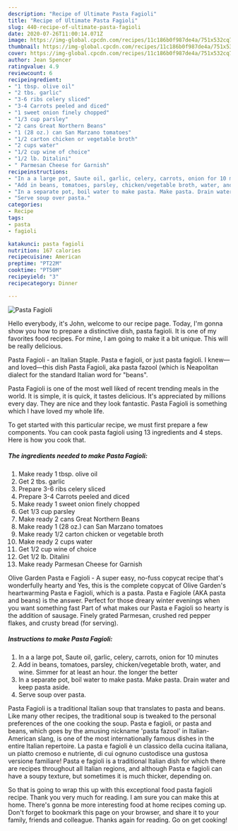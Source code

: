 ```yaml
---
description: "Recipe of Ultimate Pasta Fagioli"
title: "Recipe of Ultimate Pasta Fagioli"
slug: 440-recipe-of-ultimate-pasta-fagioli
date: 2020-07-26T11:00:14.071Z
image: https://img-global.cpcdn.com/recipes/11c186b0f987de4a/751x532cq70/pasta-fagioli-recipe-main-photo.jpg
thumbnail: https://img-global.cpcdn.com/recipes/11c186b0f987de4a/751x532cq70/pasta-fagioli-recipe-main-photo.jpg
cover: https://img-global.cpcdn.com/recipes/11c186b0f987de4a/751x532cq70/pasta-fagioli-recipe-main-photo.jpg
author: Jean Spencer
ratingvalue: 4.9
reviewcount: 6
recipeingredient:
- "1 tbsp. olive oil"
- "2 tbs. garlic"
- "3-6 ribs celery sliced"
- "3-4 Carrots peeled and diced"
- "1 sweet onion finely chopped"
- "1/3 cup parsley"
- "2 cans Great Northern Beans"
- "1 (28 oz.) can San Marzano tomatoes"
- "1/2 carton chicken or vegetable broth"
- "2 cups water"
- "1/2 cup wine of choice"
- "1/2 lb. Ditalini"
- " Parmesan Cheese for Garnish"
recipeinstructions:
- "In a a large pot, Saute oil, garlic, celery, carrots, onion for 10 minutes"
- "Add in beans, tomatoes, parsley, chicken/vegetable broth, water, and wine. Simmer for at least an hour. the longer the better"
- "In a separate pot, boil water to make pasta. Make pasta. Drain water and keep pasta aside."
- "Serve soup over pasta."
categories:
- Recipe
tags:
- pasta
- fagioli

katakunci: pasta fagioli 
nutrition: 167 calories
recipecuisine: American
preptime: "PT22M"
cooktime: "PT50M"
recipeyield: "3"
recipecategory: Dinner

---
```



![Pasta Fagioli](https://img-global.cpcdn.com/recipes/11c186b0f987de4a/751x532cq70/pasta-fagioli-recipe-main-photo.jpg)

Hello everybody, it's John, welcome to our recipe page. Today, I'm gonna show you how to prepare a distinctive dish, pasta fagioli. It is one of my favorites food recipes. For mine, I am going to make it a bit unique. This will be really delicious.

Pasta Fagioli - an Italian Staple. Pasta e fagioli, or just pasta fagioli. I knew—and loved—this dish Pasta Fagioli, aka pasta fazool (which is Neapolitan dialect for the standard Italian word for &#34;beans&#34;.

Pasta Fagioli is one of the most well liked of recent trending meals in the world. It is simple, it is quick, it tastes delicious. It's appreciated by millions every day. They are nice and they look fantastic. Pasta Fagioli is something which I have loved my whole life.


To get started with this particular recipe, we must first prepare a few components. You can cook pasta fagioli using 13 ingredients and 4 steps. Here is how you cook that.

<!--inarticleads1-->

##### The ingredients needed to make Pasta Fagioli:

1. Make ready 1 tbsp. olive oil
1. Get 2 tbs. garlic
1. Prepare 3-6 ribs celery sliced
1. Prepare 3-4 Carrots peeled and diced
1. Make ready 1 sweet onion finely chopped
1. Get 1/3 cup parsley
1. Make ready 2 cans Great Northern Beans
1. Make ready 1 (28 oz.) can San Marzano tomatoes
1. Make ready 1/2 carton chicken or vegetable broth
1. Make ready 2 cups water
1. Get 1/2 cup wine of choice
1. Get 1/2 lb. Ditalini
1. Make ready  Parmesan Cheese for Garnish


Olive Garden Pasta e Fagioli - A super easy, no-fuss copycat recipe that&#39;s wonderfully hearty and Yes, this is the complete copycat of Olive Garden&#39;s heartwarming Pasta e Fagioli, which is a pasta. Pasta e Fagiole (AKA pasta and beans) is the answer. Perfect for those dreary winter evenings when you want something fast Part of what makes our Pasta e Fagioli so hearty is the addition of sausage. Finely grated Parmesan, crushed red pepper flakes, and crusty bread (for serving). 

<!--inarticleads2-->

##### Instructions to make Pasta Fagioli:

1. In a a large pot, Saute oil, garlic, celery, carrots, onion for 10 minutes
1. Add in beans, tomatoes, parsley, chicken/vegetable broth, water, and wine. Simmer for at least an hour. the longer the better
1. In a separate pot, boil water to make pasta. Make pasta. Drain water and keep pasta aside.
1. Serve soup over pasta.


Pasta Fagioli is a traditional Italian soup that translates to pasta and beans. Like many other recipes, the traditional soup is tweaked to the personal preferences of the one cooking the soup. Pasta e fagioli, or pasta and beans, which goes by the amusing nickname &#39;pasta fazool&#39; in Italian-American slang, is one of the most internationally famous dishes in the entire Italian repertoire. La pasta e fagioli è un classico della cucina italiana, un piatto cremoso e nutriente, di cui ognuno custodisce una gustosa versione familiare! Pasta e fagioli is a traditional Italian dish for which there are recipes throughout all Italian regions, and although Pasta e fagioli can have a soupy texture, but sometimes it is much thicker, depending on. 

So that is going to wrap this up with this exceptional food pasta fagioli recipe. Thank you very much for reading. I am sure you can make this at home. There's gonna be more interesting food at home recipes coming up. Don't forget to bookmark this page on your browser, and share it to your family, friends and colleague. Thanks again for reading. Go on get cooking!
